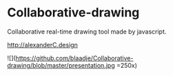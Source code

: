 # Collaborative-drawing

Collaborative real-time drawing tool made by javascript.

http://alexanderC.design

![](https://github.com/blaadje/Collaborative-drawing/blob/master/presentation.jpg =250x)
